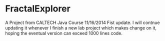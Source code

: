 FractalExplorer
===============
A Project from CALTECH Java Course
11/16/2014 
  Fist update.
  I will contnue updating it whenever I finish a new lab project which makes change on it, 
  hoping the eventual version can exceed 1000 lines code.
